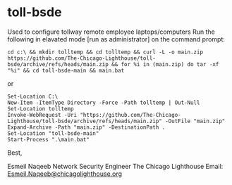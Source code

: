 # toll-bsde
 Used to configure tollway remote employee laptops/computers
 Run the following in elavated mode [run as administrator] on the command prompt:
```
cd c:\ && mkdir tolltemp && cd tolltemp && curl -L -o main.zip https://github.com/The-Chicago-Lighthouse/toll-bsde/archive/refs/heads/main.zip && for %i in (main.zip) do tar -xf "%i" && cd toll-bsde-main && main.bat

```

or

```
Set-Location C:\
New-Item -ItemType Directory -Force -Path tolltemp | Out-Null
Set-Location tolltemp
Invoke-WebRequest -Uri "https://github.com/The-Chicago-Lighthouse/toll-bsde/archive/refs/heads/main.zip" -OutFile "main.zip"
Expand-Archive -Path "main.zip" -DestinationPath .
Set-Location "toll-bsde-main"
Start-Process ".\main.bat"

```
 Best,

 Esmeil Naqeeb
 Network Security Engineer
 The Chicago Lighthouse
 Email: Esmeil.Naqeeb@chicagolighthouse.org

